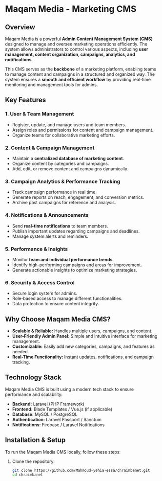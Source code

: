 <!-- <p align="center">
  <img src="https://talebai.net/logo_chramba.png" width="300" alt="Maqam Media Logo">
</p> -->

# **Maqam Media - Marketing CMS**

## **Overview**

Maqam Media is a powerful **Admin Content Management System (CMS)** designed to manage and oversee marketing operations efficiently. The system allows administrators to control various aspects, including **user management, content organization, campaigns, analytics, and notifications**.

This CMS serves as the **backbone** of a marketing platform, enabling teams to manage content and campaigns in a structured and organized way. The system ensures a **smooth and efficient workflow** by providing real-time monitoring and management tools for admins.

## **Key Features**

### **1. User & Team Management**

-   Register, update, and manage users and team members.
-   Assign roles and permissions for content and campaign management.
-   Organize teams for collaborative marketing efforts.

### **2. Content & Campaign Management**

-   Maintain a **centralized database of marketing content**.
-   Organize content by categories and campaigns.
-   Add, edit, or remove content and campaigns dynamically.

### **3. Campaign Analytics & Performance Tracking**

-   Track campaign performance in real time.
-   Generate reports on reach, engagement, and conversion metrics.
-   Archive past campaigns for reference and analysis.

### **4. Notifications & Announcements**

-   Send **real-time notifications** to team members.
-   Publish important updates regarding campaigns and deadlines.
-   Manage system alerts and reminders.

### **5. Performance & Insights**

-   Monitor **team and individual performance trends**.
-   Identify high-performing campaigns and areas for improvement.
-   Generate actionable insights to optimize marketing strategies.

### **6. Security & Access Control**

-   Secure login system for admins.
-   Role-based access to manage different functionalities.
-   Data protection to ensure content integrity.

## **Why Choose Maqam Media CMS?**

-   **Scalable & Reliable:** Handles multiple users, campaigns, and content.
-   **User-Friendly Admin Panel:** Simple and intuitive interface for marketing management.
-   **Customizable:** Easily add new categories, campaigns, and features as needed.
-   **Real-Time Functionality:** Instant updates, notifications, and campaign tracking.

## **Technology Stack**

Maqam Media CMS is built using a modern tech stack to ensure performance and scalability:

-   **Backend:** Laravel (PHP Framework)
-   **Frontend:** Blade Templates / Vue.js (if applicable)
-   **Database:** MySQL / PostgreSQL
-   **Authentication:** Laravel Passport / Sanctum
-   **Notifications:** Firebase / Laravel Notifications

## **Installation & Setup**

To run the Maqam Media CMS locally, follow these steps:

1. Clone the repository:
    ```sh
    git clone https://github.com/Mahmoud-yehia-essa/chraimbanet.git
    cd chraimbanet
    ```
